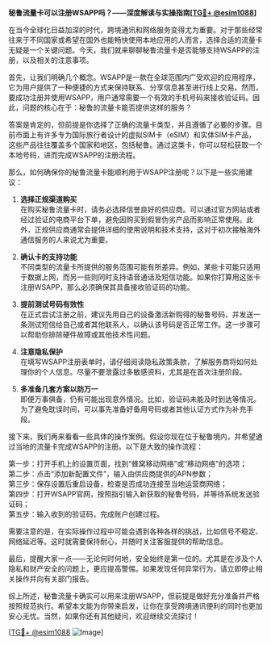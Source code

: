 **秘鲁流量卡可以注册WSAPP吗？——深度解读与实操指南[[TG💪+ @esim1088](https://t.me/s/esim1088)]**

在当今全球化日益加深的时代，跨境通讯和网络服务变得尤为重要。对于那些经常往来于不同国家或希望在国外也能畅快使用本地应用的人而言，选择合适的流量卡无疑是一个关键问题。今天，我们就来聊聊秘鲁流量卡是否能够支持WSAPP的注册，以及相关的注意事项。

首先，让我们明确几个概念。WSAPP是一款在全球范围内广受欢迎的应用程序，它为用户提供了一种便捷的方式来保持联系、分享信息甚至进行线上交易。然而，要成功注册并使用WSAPP，用户通常需要一个有效的手机号码来接收验证码。因此，问题的核心在于：秘鲁的流量卡能否提供这样的服务？

答案是肯定的，但前提是你选择了正确的流量卡类型，并且遵循了必要的步骤。目前市面上有许多专为国际旅行者设计的虚拟SIM卡（eSIM）和实体SIM卡产品，这些产品往往覆盖多个国家和地区，包括秘鲁。通过这类卡，你可以轻松获取一个本地号码，进而完成WSAPP的注册流程。

那么，如何确保你的秘鲁流量卡能顺利用于WSAPP注册呢？以下是一些实用建议：

1. **选择正规渠道购买**  
   在购买秘鲁流量卡时，请务必选择信誉良好的供应商。可以通过官方网站或者经过验证的电商平台下单，避免因购买到假冒伪劣产品而影响正常使用。此外，正规供应商通常会提供详细的使用说明和技术支持，这对于初次接触海外通信服务的人来说尤为重要。

2. **确认卡的支持功能**  
   不同类型的流量卡所提供的服务范围可能有所差异。例如，某些卡可能只适用于数据上网，而另一些则同时支持语音通话及短信功能。如果你打算用这张卡注册WSAPP，那么必须确保其具备接收验证码的功能。

3. **提前测试号码有效性**  
   在正式尝试注册之前，建议先用自己的设备激活新购得的秘鲁号码，并发送一条测试短信给自己或者其他联系人，以确认该号码是否正常工作。这一步骤可以帮助你排除硬件故障或其他技术性问题。

4. **注意隐私保护**  
   在填写WSAPP注册表单时，请仔细阅读隐私政策条款，了解服务商将如何处理你的个人信息。尽量不要泄露过多敏感资料，尤其是在首次注册阶段。

5. **多准备几套方案以防万一**  
   即便万事俱备，仍有可能出现意外情况。比如，验证码未能及时到达等情况。为了避免耽误时间，可以事先准备好备用号码或者其他认证方式作为补充手段。

接下来，我们再来看看一些具体的操作案例。假设你现在位于秘鲁境内，并希望通过当地的流量卡完成WSAPP的注册。以下是大致的操作流程：

第一步：打开手机上的设置页面，找到“蜂窝移动网络”或“移动网络”的选项；  
第二步：点击“添加新配置文件”，输入由供应商提供的APN参数；  
第三步：保存设置后重启设备，检查是否成功连接至当地运营商网络；  
第四步：打开WSAPP官网，按照指引输入新获取的秘鲁号码，并等待系统发送验证码；  
第五步：输入收到的验证码，完成账户创建过程。

需要注意的是，在实际操作过程中可能会遇到各种各样的挑战，比如信号不稳定、网络延迟等。这时就需要保持耐心，并随时关注客服提供的帮助信息。

最后，提醒大家一点——无论何时何地，安全始终是第一位的。尤其是在涉及个人隐私和财产安全的问题上，更应提高警惕。如果发现任何异常行为，请立即停止相关操作并向有关部门报告。

综上所述，秘鲁流量卡确实可以用来注册WSAPP，但前提是做好充分准备并严格按照规范执行。希望本文能为你带来启发，让你在享受跨境通讯便利的同时也更加安心无忧。当然，如果你还有其他疑问，欢迎继续交流探讨！

[[TG💪+ @esim1088](https://t.me/s/esim1088) ![Image](https://i.postimg.cc/4NQfJmqS/Snipaste-2025-05-13-00-14-12.png)]